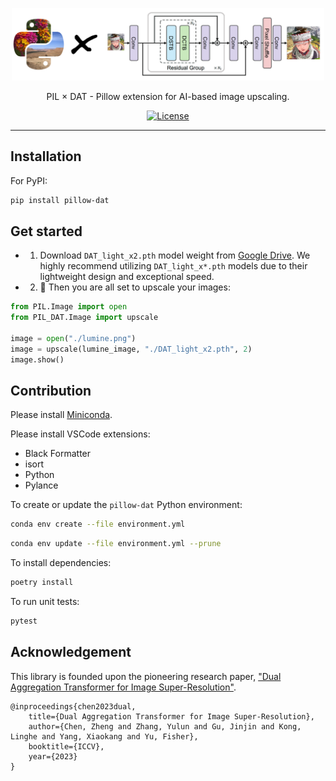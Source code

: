 <p align="center">
  <a href="https://ilovedatajjia.github.io/blog/" target="_blank">
      <img alt="iLoveData" src="https://github.com/iLoveDataJjia/pillow-dat/blob/main/.github/logo.png?raw=true" width="500" style="max-width: 100%;">
  </a>
</p>

<p align="center">
  PIL × DAT - Pillow extension for AI-based image upscaling.
</p>

<p align="center">
    <a href="https://github.com/iLoveDataJjia/pillow-dat/blob/main/LICENSE"><img src="https://img.shields.io/github/license/ilovedatajjia/pillow-dat" alt="License"></a>
</p>

---

## Installation

For PyPI:

```bash
pip install pillow-dat
```

## Get started

- 1. Download `DAT_light_x2.pth` model weight from [Google Drive](https://drive.google.com/drive/folders/1ro8bAZxrIEm03eE-7Lc15q9cwE3CJ-oh?usp=sharing). We highly recommend utilizing `DAT_light_x*.pth` models due to their lightweight design and exceptional speed.
- 2. 🎉 Then you are all set to upscale your images:

```python
from PIL.Image import open
from PIL_DAT.Image import upscale

image = open("./lumine.png")
image = upscale(lumine_image, "./DAT_light_x2.pth", 2)
image.show()
```

## Contribution

Please install [Miniconda](https://docs.conda.io/projects/miniconda/en/latest/index.html).

Please install VSCode extensions:

- Black Formatter
- isort
- Python
- Pylance

To create or update the `pillow-dat` Python environment:

```bash
conda env create --file environment.yml
```

```bash
conda env update --file environment.yml --prune
```

To install dependencies:

```bash
poetry install
```

To run unit tests:

```bash
pytest
```

## Acknowledgement

This library is founded upon the pioneering research paper, ["Dual Aggregation Transformer for Image Super-Resolution"](https://openaccess.thecvf.com/content/ICCV2023/papers/Chen_Dual_Aggregation_Transformer_for_Image_Super-Resolution_ICCV_2023_paper.pdf).

```
@inproceedings{chen2023dual,
    title={Dual Aggregation Transformer for Image Super-Resolution},
    author={Chen, Zheng and Zhang, Yulun and Gu, Jinjin and Kong, Linghe and Yang, Xiaokang and Yu, Fisher},
    booktitle={ICCV},
    year={2023}
}
```

